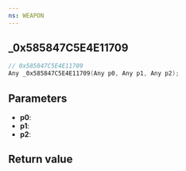 ```yaml
---
ns: WEAPON
---
```

## _0x585847C5E4E11709

```c
// 0x585847C5E4E11709
Any _0x585847C5E4E11709(Any p0, Any p1, Any p2);
```


## Parameters
* **p0**: 
* **p1**: 
* **p2**: 

## Return value
